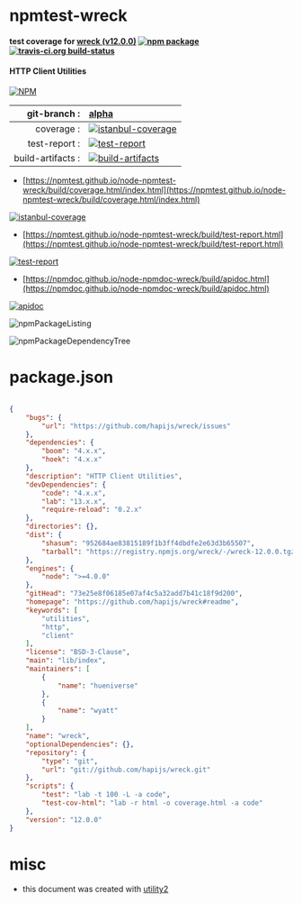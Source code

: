 # npmtest-wreck

#### test coverage for  [wreck (v12.0.0)](https://github.com/hapijs/wreck#readme)  [![npm package](https://img.shields.io/npm/v/npmtest-wreck.svg?style=flat-square)](https://www.npmjs.org/package/npmtest-wreck) [![travis-ci.org build-status](https://api.travis-ci.org/npmtest/node-npmtest-wreck.svg)](https://travis-ci.org/npmtest/node-npmtest-wreck)

#### HTTP Client Utilities

[![NPM](https://nodei.co/npm/wreck.png?downloads=true&downloadRank=true&stars=true)](https://www.npmjs.com/package/wreck)

| git-branch : | [alpha](https://github.com/npmtest/node-npmtest-wreck/tree/alpha)|
|--:|:--|
| coverage : | [![istanbul-coverage](https://npmtest.github.io/node-npmtest-wreck/build/coverage.badge.svg)](https://npmtest.github.io/node-npmtest-wreck/build/coverage.html/index.html)|
| test-report : | [![test-report](https://npmtest.github.io/node-npmtest-wreck/build/test-report.badge.svg)](https://npmtest.github.io/node-npmtest-wreck/build/test-report.html)|
| build-artifacts : | [![build-artifacts](https://npmtest.github.io/node-npmtest-wreck/glyphicons_144_folder_open.png)](https://github.com/npmtest/node-npmtest-wreck/tree/gh-pages/build)|

- [https://npmtest.github.io/node-npmtest-wreck/build/coverage.html/index.html](https://npmtest.github.io/node-npmtest-wreck/build/coverage.html/index.html)

[![istanbul-coverage](https://npmtest.github.io/node-npmtest-wreck/build/screenCapture.buildCi.browser.%252Ftmp%252Fbuild%252Fcoverage.lib.html.png)](https://npmtest.github.io/node-npmtest-wreck/build/coverage.html/index.html)

- [https://npmtest.github.io/node-npmtest-wreck/build/test-report.html](https://npmtest.github.io/node-npmtest-wreck/build/test-report.html)

[![test-report](https://npmtest.github.io/node-npmtest-wreck/build/screenCapture.buildCi.browser.%252Ftmp%252Fbuild%252Ftest-report.html.png)](https://npmtest.github.io/node-npmtest-wreck/build/test-report.html)

- [https://npmdoc.github.io/node-npmdoc-wreck/build/apidoc.html](https://npmdoc.github.io/node-npmdoc-wreck/build/apidoc.html)

[![apidoc](https://npmdoc.github.io/node-npmdoc-wreck/build/screenCapture.buildCi.browser.%252Ftmp%252Fbuild%252Fapidoc.html.png)](https://npmdoc.github.io/node-npmdoc-wreck/build/apidoc.html)

![npmPackageListing](https://npmtest.github.io/node-npmtest-wreck/build/screenCapture.npmPackageListing.svg)

![npmPackageDependencyTree](https://npmtest.github.io/node-npmtest-wreck/build/screenCapture.npmPackageDependencyTree.svg)



# package.json

```json

{
    "bugs": {
        "url": "https://github.com/hapijs/wreck/issues"
    },
    "dependencies": {
        "boom": "4.x.x",
        "hoek": "4.x.x"
    },
    "description": "HTTP Client Utilities",
    "devDependencies": {
        "code": "4.x.x",
        "lab": "13.x.x",
        "require-reload": "0.2.x"
    },
    "directories": {},
    "dist": {
        "shasum": "952684ae83815189f1b3ff4dbdfe2e63d3b65507",
        "tarball": "https://registry.npmjs.org/wreck/-/wreck-12.0.0.tgz"
    },
    "engines": {
        "node": ">=4.0.0"
    },
    "gitHead": "73e25e8f06185e07af4c5a32add7b41c18f9d200",
    "homepage": "https://github.com/hapijs/wreck#readme",
    "keywords": [
        "utilities",
        "http",
        "client"
    ],
    "license": "BSD-3-Clause",
    "main": "lib/index",
    "maintainers": [
        {
            "name": "hueniverse"
        },
        {
            "name": "wyatt"
        }
    ],
    "name": "wreck",
    "optionalDependencies": {},
    "repository": {
        "type": "git",
        "url": "git://github.com/hapijs/wreck.git"
    },
    "scripts": {
        "test": "lab -t 100 -L -a code",
        "test-cov-html": "lab -r html -o coverage.html -a code"
    },
    "version": "12.0.0"
}
```



# misc
- this document was created with [utility2](https://github.com/kaizhu256/node-utility2)
